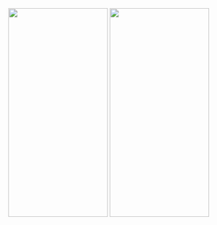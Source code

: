 <img src="https://github.com/sevdeaydiin/instagram-clone-app-design/assets/74006598/7efbea49-aca0-4330-9d75-e68f85ac0fa6" width="200" height="420" /> 
<img src="https://github.com/sevdeaydiin/instagram-clone-app-design/assets/74006598/6e471f07-ed59-4476-a663-8cb301d06c53" width="200" height="420" /> 
